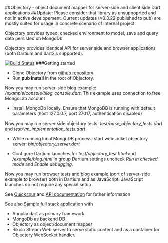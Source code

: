 ##Objectory - object document mapper for server-side and client side Dart applications
##Update: Please consider that library as unsuppoprted and not in active developement. Current updates (>0.3.22 published to pub) are mostly suited for usage in concrete scenario of internal project.


Objectory provides typed, checked environment to model, save and query data persisted on MongoDb.

Objectory provides identical API for server side and browser applications (both Dartium and dart2js supported).

[![Build Status](https://drone.io/github.com/vadimtsushko/objectory/status.png)](https://drone.io/github.com/vadimtsushko/objectory/latest)
###Getting started

- Clone Objectory from [github repository](https://github.com/vadimtsushko/objectory)
- Run **pub install** in the root of Objectory.

Now you may run server-side blog example: */example/console/blog_console.dart*. This example uses connection to free MongoLab account 

- Install MongoDb locally. Ensure that MongoDB is running  with default parameters (host 127.0.0.7, port 27017, authentication disabled)

Now you may run server side objectory tests: *test/base_objectory_tests.dart* and *test/vm_implementation_tests.dart*

- While running local MongoDB process, start websocket objectory server: *bin/objectory_server.dart*
 
- Configure Dartium launches for *test/objectory_test.html* and */example/blog.html* In group Dartium settings uncheck *Run in checked mode* and *Enable debugging*.  

Now you may run browser tests and blog example (port of server-side example to browser) both in Dartium and as JavaScript. JavaScript launches do not require any special setup.

See [Quick tour](https://github.com/vadimtsushko/objectory/blob/master/doc/quick_tour.md) and [API documentation](http://vadimtsushko.github.io/objectory/) for futher information

See also [Sample full stack application](https://github.com/vadimtsushko/angular_objectory_demo) with

- Angular.dart as primary framework
- MongoDb as backend DB
- Objectory as object/document mapper
- Rikulo Stream Web server to serve static content and as a container for Objectory WebSocket handler. 

